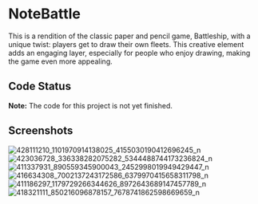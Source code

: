 # NoteBattle

This is a rendition of the classic paper and pencil game, Battleship, with a unique twist: players get to draw their own fleets. This creative element adds an engaging layer, especially for people who enjoy drawing, making the game even more appealing.

## Code Status

**Note:** The code for this project is not yet finished.

## Screenshots

![428111210_1101970914138025_4155030190412696245_n](https://github.com/ZaZra03/BattleShip/assets/66657798/572eb0a8-c869-4191-95a5-6f01ccb1d227)
![423036728_336338282075282_5344488744173236824_n](https://github.com/ZaZra03/BattleShip/assets/66657798/117983d5-24fc-48e7-8b2a-6e7c87341643)
![411337931_890559345900043_2452998019949429447_n](https://github.com/ZaZra03/BattleShip/assets/66657798/88f9f44c-8072-4f22-9f0a-4dea8a3b7f00)
![416634308_7002137243172586_6379970415658311798_n](https://github.com/ZaZra03/BattleShip/assets/66657798/8df10b4f-44c9-4e6c-be71-b69fea4e62b1)
![411186297_1179729266344626_8972643689147457789_n](https://github.com/ZaZra03/BattleShip/assets/66657798/526afbf0-325a-4527-a732-4224426401ec)
![418321111_850216096878157_7678741862598669659_n](https://github.com/ZaZra03/BattleShip/assets/66657798/3110933d-8c69-4312-b504-f6a5fc6fbac2)
